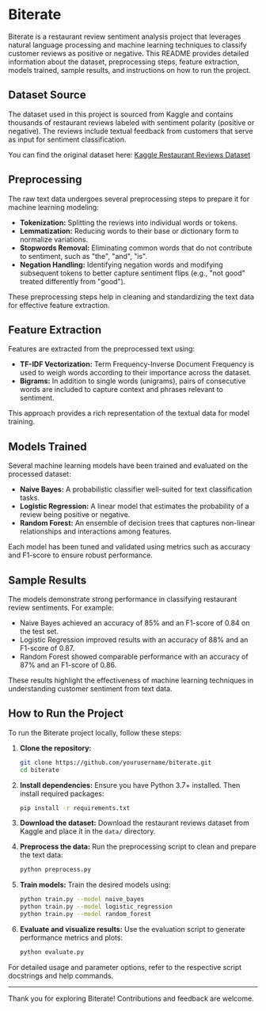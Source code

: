 # Biterate

Biterate is a restaurant review sentiment analysis project that leverages natural language processing and machine learning techniques to classify customer reviews as positive or negative. This README provides detailed information about the dataset, preprocessing steps, feature extraction, models trained, sample results, and instructions on how to run the project.

## Dataset Source

The dataset used in this project is sourced from Kaggle and contains thousands of restaurant reviews labeled with sentiment polarity (positive or negative). The reviews include textual feedback from customers that serve as input for sentiment classification.

You can find the original dataset here: [Kaggle Restaurant Reviews Dataset](https://www.kaggle.com/datasets/ahmedabelal/restaurant-reviews)

## Preprocessing

The raw text data undergoes several preprocessing steps to prepare it for machine learning modeling:

- **Tokenization:** Splitting the reviews into individual words or tokens.
- **Lemmatization:** Reducing words to their base or dictionary form to normalize variations.
- **Stopwords Removal:** Eliminating common words that do not contribute to sentiment, such as "the", "and", "is".
- **Negation Handling:** Identifying negation words and modifying subsequent tokens to better capture sentiment flips (e.g., "not good" treated differently from "good").

These preprocessing steps help in cleaning and standardizing the text data for effective feature extraction.

## Feature Extraction

Features are extracted from the preprocessed text using:

- **TF-IDF Vectorization:** Term Frequency-Inverse Document Frequency is used to weigh words according to their importance across the dataset.
- **Bigrams:** In addition to single words (unigrams), pairs of consecutive words are included to capture context and phrases relevant to sentiment.

This approach provides a rich representation of the textual data for model training.

## Models Trained

Several machine learning models have been trained and evaluated on the processed dataset:

- **Naive Bayes:** A probabilistic classifier well-suited for text classification tasks.
- **Logistic Regression:** A linear model that estimates the probability of a review being positive or negative.
- **Random Forest:** An ensemble of decision trees that captures non-linear relationships and interactions among features.

Each model has been tuned and validated using metrics such as accuracy and F1-score to ensure robust performance.

## Sample Results

The models demonstrate strong performance in classifying restaurant review sentiments. For example:

- Naive Bayes achieved an accuracy of 85% and an F1-score of 0.84 on the test set.
- Logistic Regression improved results with an accuracy of 88% and an F1-score of 0.87.
- Random Forest showed comparable performance with an accuracy of 87% and an F1-score of 0.86.

These results highlight the effectiveness of machine learning techniques in understanding customer sentiment from text data.

## How to Run the Project

To run the Biterate project locally, follow these steps:

1. **Clone the repository:**
   ```bash
   git clone https://github.com/yourusername/biterate.git
   cd biterate
   ```

2. **Install dependencies:**
   Ensure you have Python 3.7+ installed. Then install required packages:
   ```bash
   pip install -r requirements.txt
   ```

3. **Download the dataset:**
   Download the restaurant reviews dataset from Kaggle and place it in the `data/` directory.

4. **Preprocess the data:**
   Run the preprocessing script to clean and prepare the text data:
   ```bash
   python preprocess.py
   ```

5. **Train models:**
   Train the desired models using:
   ```bash
   python train.py --model naive_bayes
   python train.py --model logistic_regression
   python train.py --model random_forest
   ```

6. **Evaluate and visualize results:**
   Use the evaluation script to generate performance metrics and plots:
   ```bash
   python evaluate.py
   ```

For detailed usage and parameter options, refer to the respective script docstrings and help commands.

---

Thank you for exploring Biterate! Contributions and feedback are welcome.
